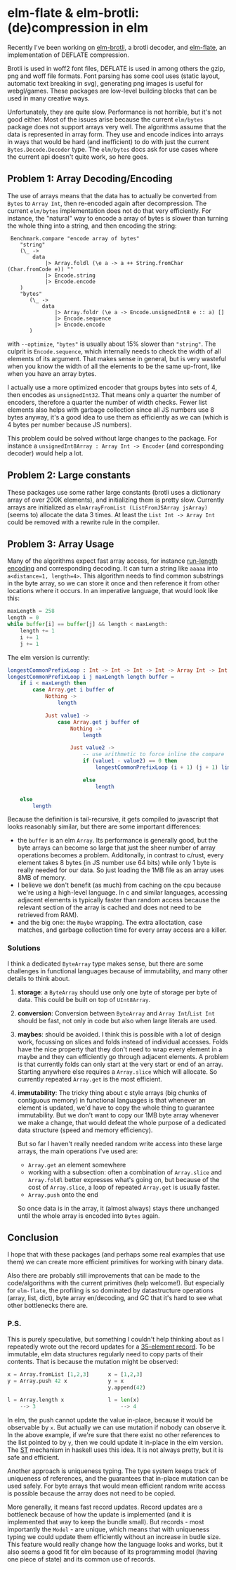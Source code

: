 # elm-flate & elm-brotli: (de)compression in elm

Recently I've been working on [elm-brotli](https://package.elm-lang.org/packages/folkertdev/elm-brotli/latest/), a brotli decoder, and [elm-flate](), an implementation of DEFLATE compression.

Brotli is used in woff2 font files, DEFLATE is used in among others the gzip, png and woff file formats. 
Font parsing has some cool uses (static layout, automatic text breaking in svg), generating png images is useful for webgl/games.
These packages are low-level building blocks that can be used in many creative ways. 

Unfortunately, they are quite slow. Performance is not horrible, but it's not good either. Most of the issues arise because the current `elm/bytes` package does not support arrays very well.
The algorithms assume that the data is represented in array form. They use and encode indices into arrays in ways that would be hard (and inefficient) to do with just the current `Bytes.Decode.Decoder` type.
The `elm/bytes` docs ask for use cases where the current api doesn't quite work, so here goes.

## Problem 1: Array Decoding/Encoding

The use of arrays means that the data has to actually be converted from `Bytes` to `Array Int`, then re-encoded again after decompression.
The current `elm/bytes` implementation does not do that very efficiently. For instance, the "natural" way to encode a array of bytes is slower than turning the whole thing into a string, and then encoding the string:

```
 Benchmark.compare "encode array of bytes"
    "string"
    (\_ ->
        data
            |> Array.foldl (\e a -> a ++ String.fromChar (Char.fromCode e)) ""
            |> Encode.string
            |> Encode.encode
    )
    "bytes"
       (\_ ->
           data
               |> Array.foldr (\e a -> Encode.unsignedInt8 e :: a) []
               |> Encode.sequence
               |> Encode.encode
       )
```

with `--optimize`, `"bytes"` is usually about 15% slower than `"string"`. The culprit is `Encode.sequence`, which internally needs to check the width of all elements of its argument. 
That makes sense in general, but is very wasteful when you know the width of all the elements to be the same up-front, like when you have an array bytes. 

I actually use a more optimized encoder that groups bytes into sets of 4, then encodes as `unsignedInt32`. That means only a quarter the number of encoders, therefore a quarter the number of width checks. 
Fewer list elements also helps with garbage collection since all JS numbers use 8 bytes anyway, it's a good idea to use them as efficiently as we can (which is 4 bytes per number because JS numbers).

This problem could be solved without large changes to the package. For instance a `unsignedInt8Array : Array Int -> Encoder` (and corresponding decoder) would help a lot. 


## Problem 2: Large constants

These packages use some rather large constants (brotli uses a dictionary array of over 200K elements), and initializing them is pretty slow.
Currently arrays are initialized as `elmArrayFromList (ListFromJSArray jsArray)` (seems to) allocate the data 3 times. At least the `List Int -> Array Int` could be removed with a rewrite rule in the compiler.

## Problem 3: Array Usage

Many of the algorithms expect fast array access, for instance [run-length encoding](https://en.wikipedia.org/wiki/Run-length_encoding) and corresponding decoding. It can turn a string like `aaaaa` into `a<distance=1, length=4>`. This algorithm needs to find common substrings in the byte array, so we can store it once and then reference it from other locations where it occurs. In an imperative language, that would look like this: 

```python
maxLength = 258
length = 0
while buffer[i] == buffer[j] && length < maxLength:
    length += 1
    i += 1
    j += 1
```

The elm version is currently:

```elm
longestCommonPrefixLoop : Int -> Int -> Int -> Int -> Array Int -> Int
longestCommonPrefixLoop i j maxLength length buffer =
    if i < maxLength then
        case Array.get i buffer of
            Nothing ->
                length

            Just value1 ->
                case Array.get j buffer of
                    Nothing ->
                        length

                    Just value2 ->
                        -- use arithmetic to force inline the compare
                        if (value1 - value2) == 0 then
                            longestCommonPrefixLoop (i + 1) (j + 1) limit (length + 1) buffer

                        else
                            length

    else
        length
```

Because the definition is tail-recursive, it gets compiled to javascript that looks reasonably similar, but there are some important differences: 

* the `buffer` is an elm `Array`. Its performance is generally good, but the byte arrays can become so large that just the sheer number of array operations becomes a problem. Additonally, in contrast to c/rust, every element takes 8 bytes (in JS number use 64 bits) while only 1 byte is really needed for our data. So just loading the 1MB file as an array uses 8MB of memory. 
* I believe we don't benefit (as much) from caching on the cpu because we're using a high-level language. In c and similar languages, accessing adjacent elements is typically faster than random access because the relevant section of the array is cached and does not need to be retrieved from RAM). 
* and the big one: the `Maybe` wrapping. The extra alloctation, case matches, and garbage collection time for every array access are a killer. 

### Solutions

I think a dedicated `ByteArray` type makes sense, but there are some challenges in functional languages because of immutability, and many other details to think about. 

1. **storage**: a `ByteArray` should use only one byte of storage per byte of data. This could be built on top of `UInt8Array`.
2. **conversion**: Conversion between `ByteArray` and `Array Int`/`List Int` should be fast, not only in code but also when large literals are used. 
3. **maybes**: should be avoided. I think this is possible with a lot of design work, focussing on slices and folds instead of individual accesses.
    Folds have the nice property that they don't need to wrap every element in a maybe and they can efficiently go through adjacent elements. 
    A problem is that currently folds can only start at the very start or end of an array. Starting anywhere else requires a `Array.slice` which will allocate.
    So currently repeated `Array.get` is the most efficient.
4. **immutability**: The tricky thing about c style arrays (big chunks of contiguous memory) in functional languages is that whenever an element is updated, we'd have to copy the whole thing to guarantee immutability.
    But we don't want to copy our 1MB byte array whenever we make a change, that would defeat the whole purpose of a dedicated data structure (speed and memory efficiency).

    But so far I haven't really needed random write access into these large arrays, the main operations i've used are:

    * `Array.get` an element somewhere
    * working with a subsection: often a combination of `Array.slice` and `Array.foldl` better expresses what's going on, but because of the cost of `Array.slice`, a loop of repeated `Array.get` is usually faster.
    * `Array.push` onto the end

    So once data is in the array, it (almost always) stays there unchanged until the whole array is encoded into `Bytes` again. 

## Conclusion

I hope that with these packages (and perhaps some real examples that use them) we can create more efficient primitives for working with binary data.  

Also there are probably still improvements that can be made to the code/algorithms with the current primitives (help welcome!).
But especially for `elm-flate`, the profiling is so dominated by datastructure operations (array, list, dict), byte array en/decoding, and GC that it's hard to see what other bottlenecks there are. 


### P.S.

This is purely speculative, but something I couldn't help thinking about as I repeatedly wrote out the record updates for a [35-element record](https://github.com/folkertdev/elm-brotli/blob/master/src/State.elm#L680).
To be immutable, elm data structures regularly need to copy parts of their contents. That is because the mutation might be observed: 

```python
x = Array.fromList [1,2,3]      x = [1,2,3]
y = Array.push 42 x             y = x
                                y.append(42)

l = Array.length x              l = len(x) 
    --> 3                           --> 4
```

In elm, the push cannot update the value in-place, because it would be observable by `x`. But actually we can use mutation if nobody can observe it. In the above example, if we're sure that there exist no other references to the list pointed to by `y`, then we could update it in-place in the elm version. The [ST](https://hackage.haskell.org/package/array-0.5.3.0/docs/Data-Array-ST.html) mechanism in haskell uses this idea. It is not always pretty, but it is safe and efficient. 

Another approach is uniqueness typing. The type system keeps track of uniqueness of references, and the guarantees that in-place mutation can be used safely. For byte arrays that would mean efficient random write access is possible because the array does not need to be copied. 

More generally, it means fast record updates. Record updates are a bottleneck because of how the update is implemented (and it is implemented that way to keep the bundle small). But records - most importantly the `Model` - are unique, which means that with uniqueness typing we could update them efficiently without an increase in budle size. This feature would really change how the language looks and works, but it also seems a good fit for elm because of its programming model (having one piece of state) and its common use of records. 

